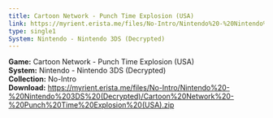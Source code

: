 ```yaml
---
title: Cartoon Network - Punch Time Explosion (USA)
link: https://myrient.erista.me/files/No-Intro/Nintendo%20-%20Nintendo%203DS%20(Decrypted)/Cartoon%20Network%20-%20Punch%20Time%20Explosion%20(USA).zip
type: single1
System: Nintendo - Nintendo 3DS (Decrypted)
---
```

<b>Game:</b> Cartoon Network - Punch Time Explosion (USA)<br>
<b>System:</b> Nintendo - Nintendo 3DS (Decrypted)<br>
<b>Collection:</b> No-Intro<br>
<b>Download:</b> https://myrient.erista.me/files/No-Intro/Nintendo%20-%20Nintendo%203DS%20(Decrypted)/Cartoon%20Network%20-%20Punch%20Time%20Explosion%20(USA).zip